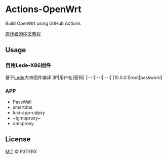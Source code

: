 # Actions-OpenWrt

Build OpenWrt using GitHub Actions

[原作者的中文教程](https://p3terx.com/archives/build-openwrt-with-github-actions.html)

## Usage

### 自用Lede-X86固件
基于[Lede](https://github.com/coolsnowwolf/lede)大神固件编译
|IP|用户名|密码|
|:--:|:--:|:--:|
|10.0.0.1|root|password|

### APP
- PassWall
- smartdns
- luci-app-udpxy
- ~igmpproxy~
- omcproxy


## License

[MIT](https://github.com/P3TERX/Actions-OpenWrt/blob/main/LICENSE) © P3TERX
